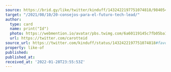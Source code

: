 ```yaml
---
source: https://brid.gy/like/twitter/kinduff/1432422197751074818/984054276
target: "/2021/08/10/20-consejos-para-el-futuro-tech-lead/"
author:
  type: card
  name: print("Id")
  photo: https://webmention.io/avatar/pbs.twimg.com/6a60119145c7fb05ba141154f31f942b6d267298b695bc30b205c9daf0fde24b.jpg
  url: https://twitter.com/carotteid
source_url: https://twitter.com/kinduff/status/1432422197751074818#favorited-by-984054276
property: like-of
published:
published_at:
received_at: '2022-01-28T23:55:53Z'
---
```


